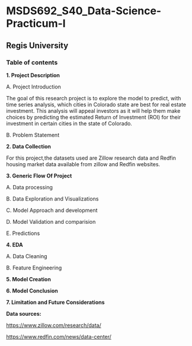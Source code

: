 # MSDS692_S40_Data-Science-Practicum-I

## Regis University

### Table of contents 

**1. Project Description**

  A. Project Introduction
  
The goal of this research project is to explore the model to predict, with time series analysis, which cities in Colorado state are best for real estate investment. This analysis will appeal investors as it will help them make choices by predicting the estimated Return of Investment (ROI) for their investment in certain cities in the state of Colorado.
  
  B. Problem Statement

**2. Data Collection**

For this project,the datasets used are Zillow research data and Redfin housing market data available from zillow and Redfin websites.

**3. Generic Flow Of Project**

A. Data processing

B. Data Exploration and Visualizations

C. Model Approach and development

D. Model Validation and comparision

E. Predictions

**4. EDA**

  A. Data Cleaning

  B. Feature Engineering

**5. Model Creation**

**6. Model Conclusion**

**7. Limitation and Future Considerations**

**Data sources:**

https://www.zillow.com/research/data/ 

https://www.redfin.com/news/data-center/ 
